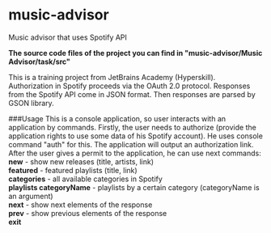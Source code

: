 # music-advisor
Music advisor that uses Spotify API

**The source code files of the project you can find in "music-advisor/Music Advisor/task/src"**

This is a training project from JetBrains Academy (Hyperskill).  
Authorization in Spotify proceeds via the OAuth 2.0 protocol.
Responses from the Spotify API come in JSON format.
Then responses are parsed by GSON library. 

###Usage
This is a console application, so user interacts with an application by commands.
Firstly, the user needs to authorize (provide the application rights to use some data of his Spotify account). 
He uses console command "auth" for this. The application will output an authorization link. 
After the user gives a permit to the application, he can use next commands:  
**new** - show new releases (title, artists, link)  
**featured** - featured playlists (title, link)  
**categories** - all available categories in Spotify  
**playlists categoryName** - playlists by a certain category (categoryName is an argument)  
**next** - show next elements of the response  
**prev** - show previous elements of the response  
**exit**